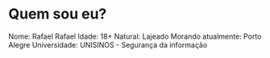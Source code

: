 # Quem sou eu?

Nome: Rafael Rafael
Idade: 18+
Natural: Lajeado
Morando atualmente: Porto Alegre
Universidade: UNISINOS - Segurança da informação

